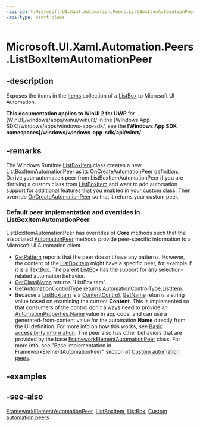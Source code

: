 ```yaml
---
-api-id: T:Microsoft.UI.Xaml.Automation.Peers.ListBoxItemAutomationPeer
-api-type: winrt class
---
```


<!-- Class syntax.
public class ListBoxItemAutomationPeer : Windows.UI.Xaml.Automation.Peers.FrameworkElementAutomationPeer, Windows.UI.Xaml.Automation.Peers.IListBoxItemAutomationPeer
-->

# Microsoft.UI.Xaml.Automation.Peers.ListBoxItemAutomationPeer

## -description
Exposes the items in the [Items](../microsoft.ui.xaml.controls/itemscontrol_items.md) collection of a [ListBox](../microsoft.ui.xaml.controls/listbox.md) to Microsoft UI Automation.

**This documentation applies to WinUI 2 for UWP** for [WinUI]/windows/apps/winui/winui3/ in the [Windows App SDK]/windows/apps/windows-app-sdk/, see the **[Windows App SDK namespaces]/windows/windows-app-sdk/api/winrt/**.

## -remarks
The Windows Runtime  [ListBoxItem](../microsoft.ui.xaml.controls/listboxitem.md) class creates a new ListBoxItemAutomationPeer as its [OnCreateAutomationPeer](../microsoft.ui.xaml/uielement_oncreateautomationpeer_1478162674.md) definition. Derive your automation peer from ListBoxItemAutomationPeer if you are deriving a custom class from [ListBoxItem](../microsoft.ui.xaml.controls/listboxitem.md) and want to add automation support for additional features that you enabled in your custom class. Then override [OnCreateAutomationPeer](../microsoft.ui.xaml/uielement_oncreateautomationpeer_1478162674.md) so that it returns your custom peer.

### Default peer implementation and overrides in **ListBoxItemAutomationPeer**

ListBoxItemAutomationPeer has overrides of **Core** methods such that the associated [AutomationPeer](automationpeer.md) methods provide peer-specific information to a Microsoft UI Automation client.

+ [GetPattern](automationpeer_getpattern_1700082720.md) reports that the peer doesn't have any patterns. However, the content of the [ListBoxItem](../microsoft.ui.xaml.controls/listboxitem.md) might have a specific peer, for example if it is a [TextBox](../microsoft.ui.xaml.controls/textbox.md). The parent [ListBox](../microsoft.ui.xaml.controls/listbox.md) has the support for any selection-related automation behavior.
+ [GetClassName](automationpeer_getclassname_614238974.md) returns "ListBoxItem".
+ [GetAutomationControlType](automationpeer_getautomationcontroltype_1156384152.md) returns [AutomationControlType.ListItem](automationcontroltype.md).
+ Because a [ListBoxItem](../microsoft.ui.xaml.controls/listboxitem.md) is a [ContentControl](../microsoft.ui.xaml.controls/contentcontrol.md), [GetName](automationpeer_getname_1386609741.md) returns a string value based on examining the current **Content**. This is implemented so that consumers of the control don't always need to provide an [AutomationProperties.Name](/windows/winui/api/microsoft.ui.xaml.automation.automationproperties#xaml-attached-properties) value in app code, and can use a generated-from-content value for the automation **Name** directly from the UI definition. For more info on how this works, see [Basic accessibility information](/windows/uwp/accessibility/basic-accessibility-information).
The peer also has other behaviors that are provided by the base [FrameworkElementAutomationPeer](frameworkelementautomationpeer.md) class. For more info, see "Base implementation in FrameworkElementAutomationPeer" section of [Custom automation peers](/windows/uwp/accessibility/custom-automation-peers).

## -examples

## -see-also
[FrameworkElementAutomationPeer](frameworkelementautomationpeer.md), [ListBoxItem](../microsoft.ui.xaml.controls/listboxitem.md), [ListBox](../microsoft.ui.xaml.controls/listbox.md), [Custom automation peers](/windows/uwp/accessibility/custom-automation-peers)
